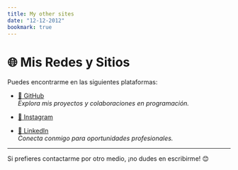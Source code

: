 ```yaml
---
title: My other sites
date: "12-12-2012"
bookmark: true
---
```


# 🌐 Mis Redes y Sitios

Puedes encontrarme en las siguientes plataformas:


- [🐙 GitHub](https://github.com/ignaciojara02)  
  _Explora mis proyectos y colaboraciones en programación._

- [📸 Instagram](https://instagram.com/nachi.jara)  
  

- [💼 LinkedIn](https://linkedin.com/in/ignacio-nicolas-jara-balcazar)  
  _Conecta conmigo para oportunidades profesionales._

---

Si prefieres contactarme por otro medio, ¡no dudes en escribirme! 😊
